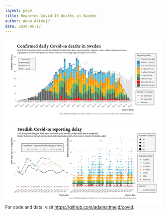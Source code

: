 ```yaml
---
layout: page
title: Reported Covid-19 deaths in Sweden
author: Adam Altmejd
date: 2020-05-17
---
```


![Graph of Swedish Covid-19 deaths with reporting delay.](deaths_lag_sweden_2020-05-17.png "Swedish Covid-19 deaths.")
![Graph of Swedish Covid-19 reporting delay in daily deaths.](lag_trend_sweden_2020-05-17.png "Trend in Swedish Covid-19 mortality reporting delay.")
For code and data, visit <https://github.com/adamaltmejd/covid>.
